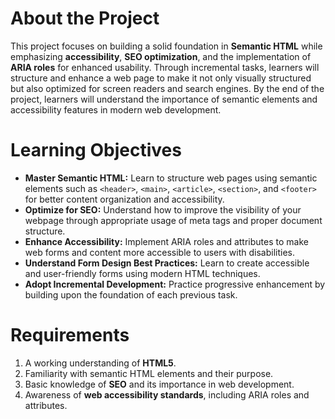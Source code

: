 # About the Project
This project focuses on building a solid foundation in **Semantic HTML** while emphasizing **accessibility**, **SEO optimization**, and the implementation of **ARIA roles** for enhanced usability. Through incremental tasks, learners will structure and enhance a web page to make it not only visually structured but also optimized for screen readers and search engines. By the end of the project, learners will understand the importance of semantic elements and accessibility features in modern web development.

# Learning Objectives
* **Master Semantic HTML:** Learn to structure web pages using semantic elements such as `<header>`, `<main>`, `<article>`, `<section>`, and `<footer>` for better content organization and accessibility.
* **Optimize for SEO:** Understand how to improve the visibility of your webpage through appropriate usage of meta tags and proper document structure.
* **Enhance Accessibility:** Implement ARIA roles and attributes to make web forms and content more accessible to users with disabilities.
* **Understand Form Design Best Practices:** Learn to create accessible and user-friendly forms using modern HTML techniques.
* **Adopt Incremental Development:** Practice progressive enhancement by building upon the foundation of each previous task.
# Requirements
1. A working understanding of **HTML5**.
2. Familiarity with semantic HTML elements and their purpose.
3. Basic knowledge of **SEO** and its importance in web development.
4. Awareness of **web accessibility standards**, including ARIA roles and attributes.